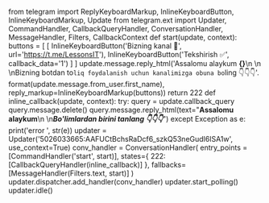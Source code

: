 from telegram import ReplyKeyboardMarkup, InlineKeyboardButton, InlineKeyboardMarkup, Update
from telegram.ext import Updater, CommandHandler, CallbackQueryHandler, ConversationHandler, MessageHandler, Filters, CallbackContext
def start(update, context):  
  buttons = [
    [
      InlineKeyboardButton('Bizning kanal 📡', url='https://t.me/LessonsIT'),
      InlineKeyboardButton('Tekshirish ✅', callback_data='1')
    ]
  ]
  update.message.reply_html('Assalomu alaykum <b>{}</b>\n \n \nBizning botdan to`liq foydalanish uchun kanalimizga obuna bo`ling 👇👇👇'.
    format(update.message.from_user.first_name), reply_markup=InlineKeyboardMarkup(buttons))
  return 222
def inline_callback(update, context):
  try:
    query = update.callback_query
    query.message.delete()
    query.message.reply_html(text="<b>Assalomu alaykum</b>\n \n<em><b>Bo'limlardan birini tanlang 👇👇👇</b></em>")
  except Exception as e:
    print('error ', str(e))
updater = Updater('5026033665:AAFUCtBchsRaDcf6_szkQ53neGudI6lSA1w', use_context=True)
conv_handler = ConversationHandler(
  entry_points = [CommandHandler('start', start)],
        states={
            222: [CallbackQueryHandler(inline_callback)]
        },
  fallbacks=[MessageHandler(Filters.text, start)]
  )
updater.dispatcher.add_handler(conv_handler)
updater.start_polling()
updater.idle()
